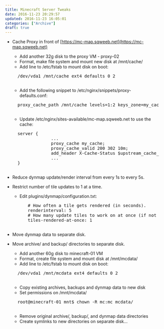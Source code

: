 ```yaml
---
title: Minecraft Server Tweaks
date: 2016-11-23 20:29:57
updated: 2016-11-23 16:05:01
categories: ["Archive"]
draft: true
---
```


* Cache Proxy in front of [https://mc-map.sqweeb.net](https://mc-map.sqweeb.net)
    * Add another 32g disk to the proxy VM - proxy-02
    * Format, make file system and mount new disk at /mnt/cache/
    * Add line to /etc/fstab to mount disk on boot:
    <pre class="prettyprint">
    /dev/vda1 /mnt/cache ext4 defaults 0 2
    </pre>
    * Add the following snippet to /etc/nginx/snippets/proxy-defaults.conf:
    <pre class="prettyprint">
    proxy_cache_path /mnt/cache levels=1:2 keys_zone=my_cache:10m max_size=20g inactive=60m;
    </pre>
    * Update /etc/nginx/sites-available/mc-map.sqweeb.net to use the cache:
    <pre class="prettyprint">
    server {
                 ...
                 proxy_cache my_cache;
                 proxy_cache_valid 200 302 10m;
                 add_header X-Cache-Status $upstream_cache_status;
                 ...
    }
    </pre>

* Reduce dynmap update/render interval from every 1s to every 5s.
* Restrict number of tile updates to 1 at a time.
    * Edit plugins/dynmap/configuration.txt:
    <pre class="prettyprint">
        # How often a tile gets rendered (in seconds).
        renderinterval: 5
        # How many update tiles to work on at once (if not defined, default is 1/2 the number of cores)
        tiles-rendered-at-once: 1
    </pre>    

* Move dynmap data to separate disk.
* Move archive/ and backup/ directories to separate disk.
    * Add another 60g disk to minecraft-01 VM
    * Format, create file system and mount disk at /mnt/mcdata/
    * Add line to /etc/fstab to mount disk on boot:
    <pre class="prettyprint">
    /dev/vda1 /mnt/mcdata ext4 defaults 0 2
    </pre>
    * Copy existing archives, backups and dynmap data to new disk
    * Set permissions on /mnt/mcdata/
    <pre class="prettyprint">
    root@minecraft-01 mnt$ chown -R mc:mc mcdata/
    </pre>
    * Remove original archive/, backup/, and dynmap data directories
    * Create symlinks to new directories on separate disk...